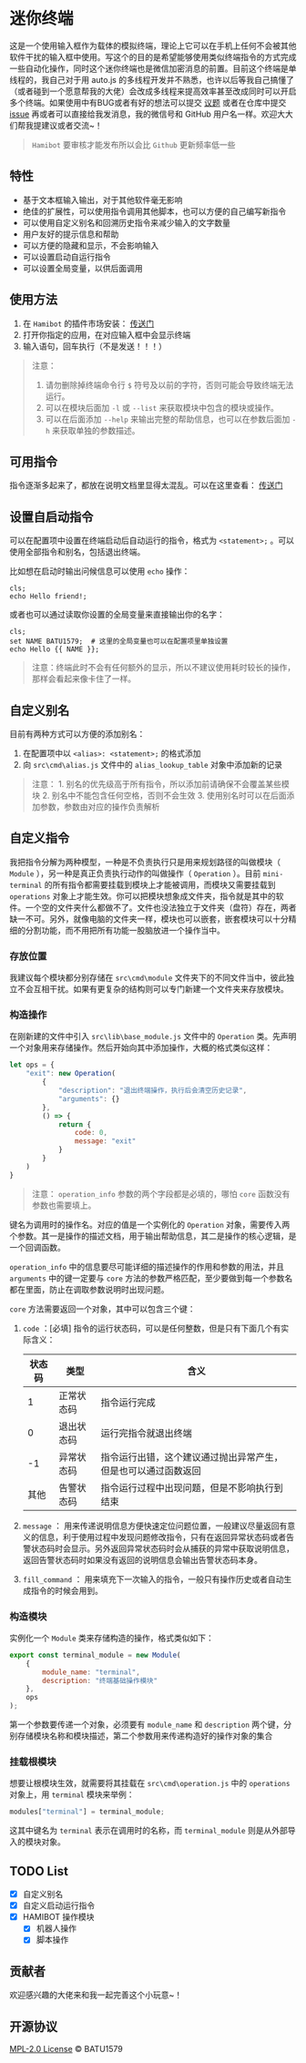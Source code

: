 # 迷你终端

这是一个使用输入框作为载体的模拟终端，理论上它可以在手机上任何不会被其他软件干扰的输入框中使用。写这个的目的是希望能够使用类似终端指令的方式完成一些自动化操作，同时这个迷你终端也是微信加密消息的前置。目前这个终端是单线程的，我自己对于用 auto.js 的多线程开发并不熟悉，也许以后等我自己搞懂了（或者碰到一个愿意帮我的大佬）会改成多线程来提高效率甚至改成同时可以开启多个终端。如果使用中有BUG或者有好的想法可以提交 [议题](https://hamibot.com/dashboard/issues/create?slug=PDL4J) 或者在仓库中提交 [issue](https://github.com/batu1579/mini-terminal/issues/new) 再或者可以直接给我发消息，我的微信号和 GitHub 用户名一样。欢迎大大们帮我提建议或者交流~！

>   `Hamibot` 要审核才能发布所以会比 `Github` 更新频率低一些

## 特性

-   基于文本框输入输出，对于其他软件毫无影响
-   绝佳的扩展性，可以使用指令调用其他脚本，也可以方便的自己编写新指令
-   可以使用自定义别名和回溯历史指令来减少输入的文字数量
-   用户友好的提示信息和帮助
-   可以方便的隐藏和显示，不会影响输入
-   可以设置启动自运行指令
-   可以设置全局变量，以供后面调用

## 使用方法

1. 在 `Hamibot` 的插件市场安装： [传送门](https://hamibot.com/marketplace/PDL4J)
2. 打开你指定的应用，在对应输入框中会显示终端
3. 输入语句，回车执行（不是发送！！！）

> 注意：
>
> 1.   请勿删除掉终端命令行 `$` 符号及以前的字符，否则可能会导致终端无法运行。
> 2.   可以在模块后面加 `-l` 或 `--list` 来获取模块中包含的模块或操作。
> 3.   可以在后面添加 `--help` 来输出完整的帮助信息，也可以在参数后面加 `-h` 来获取单独的参数描述。

## 可用指令

指令逐渐多起来了，都放在说明文档里显得太混乱。可以在这里查看： [传送门](./src/cmd/docs/menu.md)

## 设置自启动指令

可以在配置项中设置在终端启动后自动运行的指令，格式为 `<statement>;` 。可以使用全部指令和别名，包括退出终端。

比如想在启动时输出问候信息可以使用 `echo` 操作：

```shell
cls;
echo Hello friend!;
```

或者也可以通过读取你设置的全局变量来直接输出你的名字：

```shell
cls;
set NAME BATU1579;  # 这里的全局变量也可以在配置项里单独设置
echo Hello {{ NAME }};
```

>   注意：终端此时不会有任何额外的显示，所以不建议使用耗时较长的操作，那样会看起来像卡住了一样。

## 自定义别名

目前有两种方式可以方便的添加别名：

1.   在配置项中以 `<alias>: <statement>;` 的格式添加
2.   向 `src\cmd\alias.js` 文件中的 `alias_lookup_table` 对象中添加新的记录

>   注意：
>   	1. 别名的优先级高于所有指令，所以添加前请确保不会覆盖某些模块
>   	2. 别名中不能包含任何空格，否则不会生效
>   	3. 使用别名时可以在后面添加参数，参数由对应的操作负责解析

## 自定义指令

我把指令分解为两种模型，一种是不负责执行只是用来规划路径的叫做模块（ `Module` ），另一种是真正负责执行动作的叫做操作（ `Operation` ）。目前 `mini-terminal` 的所有指令都需要挂载到模块上才能被调用，而模块又需要挂载到 `operations` 对象上才能生效。你可以把模块想象成文件夹，指令就是其中的软件。一个空的文件夹什么都做不了。文件也没法独立于文件夹（盘符）存在，两者缺一不可。另外，就像电脑的文件夹一样，模块也可以嵌套，嵌套模块可以十分精细的分割功能，而不用把所有功能一股脑放进一个操作当中。

### 存放位置

我建议每个模块都分别存储在 `src\cmd\module` 文件夹下的不同文件当中，彼此独立不会互相干扰。如果有更复杂的结构则可以专门新建一个文件夹来存放模块。

### 构造操作

在刚新建的文件中引入 `src\lib\base_module.js` 文件中的 `Operation` 类。先声明一个对象用来存储操作。然后开始向其中添加操作，大概的格式类似这样：

```js
let ops = {
    "exit": new Operation(
        {
            "description": "退出终端操作，执行后会清空历史记录",
            "arguments": {}
        },
        () => {
            return {
                code: 0,
                message: "exit"
            }
        }
    )
}
```

>   注意： `operation_info` 参数的两个字段都是必填的，哪怕 `core` 函数没有参数也需要填上。

键名为调用时的操作名。对应的值是一个实例化的 `Operation` 对象，需要传入两个参数。其一是操作的描述文档，用于输出帮助信息，其二是操作的核心逻辑，是一个回调函数。

`operation_info` 中的信息要尽可能详细的描述操作的作用和参数的用法，并且 `arguments` 中的键一定要与 `core` 方法的参数严格匹配，至少要做到每一个参数名都在里面，防止在调取参数说明时出现问题。

`core` 方法需要返回一个对象，其中可以包含三个键：

1. `code` ：[必填] 指令的运行状态码，可以是任何整数，但是只有下面几个有实际含义：

    | 状态码 | 类型       | 含义                                                         |
    | ------ | ---------- | ------------------------------------------------------------ |
    | 1      | 正常状态码 | 指令运行完成                                                 |
    | 0      | 退出状态码 | 运行完指令就退出终端                                         |
    | -1     | 异常状态码 | 指令运行出错，这个建议通过抛出异常产生，但是也可以通过函数返回 |
    | 其他   | 告警状态码 | 指令运行过程中出现问题，但是不影响执行到结束                 |

2. `message` ： 用来传递说明信息方便快速定位问题位置，一般建议尽量返回有意义的信息，利于使用过程中发现问题修改指令，只有在返回异常状态码或者告警状态码时会显示。另外返回异常状态码时会从捕获的异常中获取说明信息，返回告警状态码时如果没有返回的说明信息会输出告警状态码本身。

3. `fill_command` ： 用来填充下一次输入的指令，一般只有操作历史或者自动生成指令的时候会用到。

### 构造模块

实例化一个 `Module` 类来存储构造的操作，格式类似如下：

```js
export const terminal_module = new Module(
    {
        module_name: "terminal",
        description: "终端基础操作模块"
    },
    ops
);
```

第一个参数要传递一个对象，必须要有 `module_name` 和 `description` 两个键，分别存储模块名称和模块描述，第二个参数用来传递构造好的操作对象的集合

### 挂载根模块

想要让根模块生效，就需要将其挂载在 `src\cmd\operation.js` 中的 `operations` 对象上，用 `terminal` 模块来举例：

```js
modules["terminal"] = terminal_module;
```

这其中键名为 `terminal` 表示在调用时的名称，而 `terminal_module` 则是从外部导入的模块对象。

## TODO List

- [x] 自定义别名
- [x] 自定义启动运行指令
- [x] HAMIBOT 操作模块
    - [x] 机器人操作
    - [x] 脚本操作

## 贡献者

欢迎感兴趣的大佬来和我一起完善这个小玩意~！

## 开源协议

[MPL-2.0 License](./LICENSE) © BATU1579
